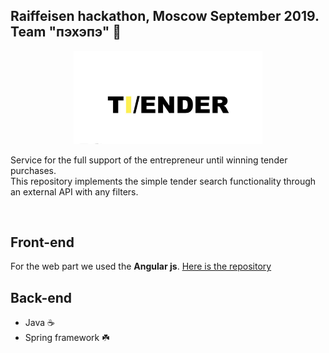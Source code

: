 ## Raiffeisen hackathon, Moscow September 2019. Team "пэхэпэ"  🐘

<p align="center"><img width=60% src="https://github.com/MichaelMagomedov/javahack/blob/master/media/tiender.jpg"></p>

Service for the full support of the entrepreneur until winning tender purchases. <br> 
This repository implements the simple tender search functionality through an external API with any filters.

<br>

## Front-end
For the web part we used the **Angular js**. [Here is the repository](https://github.com/MichaelMagomedov/javahack_front)

## Back-end
- Java ☕️
- Spring framework ☘️